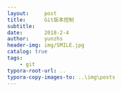 ```yaml
---
layout:     post
title:      Git版本控制
subtitle:   
date:       2018-2-4
author:     yunzhs
header-img: img/SMILE.jpg
catalog: true
tags:
    - git
typora-root-url: ..
typora-copy-images-to: ..\img\posts
---
```


